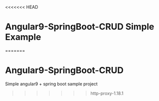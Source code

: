 <<<<<<< HEAD
# Angular9-SpringBoot-CRUD Simple Example

=======
# Angular9-SpringBoot-CRUD

Simple angular9 + spring boot sample project 
>>>>>>> http-proxy-1.18.1
